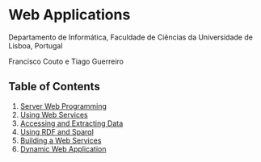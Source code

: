 # Web Applications
Departamento de Informática, Faculdade de Ciências da Universidade de Lisboa, Portugal

Francisco Couto e Tiago Guerreiro

## Table of Contents

1. [Server Web Programming](1_server_web_programming)
2. [Using Web Services](2_using_web_services)
3. [Accessing and Extracting Data](3_accessing_and_extracting_data)
4. [Using RDF and Sparql](4_using_rdf_and_sparql)
5. [Building a Web Services](5_building_web_services)
6. [Dynamic Web Application](6_dynamic_web_applications)





